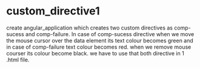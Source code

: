 # custom_directive1

create angular_application which creates two custom directives as comp-sucess and comp-failure. 
In case of comp-sucess directive when we move the mouse cursor over the data element its text colour becomes green and in case of comp-failure text colour becomes red.
when we remove mouse courser its colour become black.
we have to use that both directive in 1 .html file.
